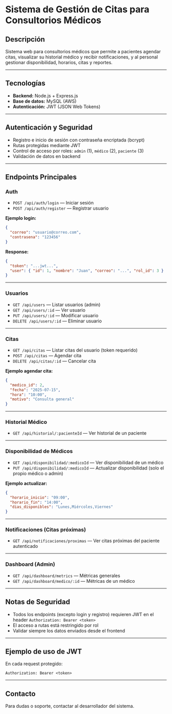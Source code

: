 # Sistema de Gestión de Citas para Consultorios Médicos

## Descripción

Sistema web para consultorios médicos que permite a pacientes agendar citas, visualizar su historial médico y recibir notificaciones, y al personal gestionar disponibilidad, horarios, citas y reportes.

---

## Tecnologías

- **Backend:** Node.js + Express.js
- **Base de datos:** MySQL (AWS)
- **Autenticación:** JWT (JSON Web Tokens)

---

## Autenticación y Seguridad

- Registro e inicio de sesión con contraseña encriptada (bcrypt)
- Rutas protegidas mediante JWT
- Control de acceso por roles: `admin` (1), `médico` (2), `paciente` (3)
- Validación de datos en backend

---

## Endpoints Principales

### **Auth**

- `POST /api/auth/login` — Iniciar sesión
- `POST /api/auth/register` — Registrar usuario

**Ejemplo login:**

```json
{
  "correo": "usuario@correo.com",
  "contrasena": "123456"
}
```

**Response:**

```json
{
  "token": "...jwt...",
  "user": { "id": 1, "nombre": "Juan", "correo": "...", "rol_id": 3 }
}
```

---

### **Usuarios**

- `GET /api/users` — Listar usuarios (admin)
- `GET /api/users/:id` — Ver usuario
- `PUT /api/users/:id` — Modificar usuario
- `DELETE /api/users/:id` — Eliminar usuario

---

### **Citas**

- `GET /api/citas` — Listar citas del usuario (token requerido)
- `POST /api/citas` — Agendar cita
- `DELETE /api/citas/:id` — Cancelar cita

**Ejemplo agendar cita:**

```json
{
  "medico_id": 2,
  "fecha": "2025-07-15",
  "hora": "10:00",
  "motivo": "Consulta general"
}
```

---

### **Historial Médico**

- `GET /api/historial/:pacienteId` — Ver historial de un paciente

---

### **Disponibilidad de Médicos**

- `GET /api/disponibilidad/:medicoId` — Ver disponibilidad de un médico
- `PUT /api/disponibilidad/:medicoId` — Actualizar disponibilidad (solo el propio médico o admin)

**Ejemplo actualizar:**

```json
{
  "horario_inicio": "09:00",
  "horario_fin": "14:00",
  "dias_disponibles": "Lunes,Miércoles,Viernes"
}
```

---

### **Notificaciones (Citas próximas)**

- `GET /api/notificaciones/proximas` — Ver citas próximas del paciente autenticado

---

### **Dashboard (Admin)**

- `GET /api/dashboard/metrics` — Métricas generales
- `GET /api/dashboard/medico/:id` — Métricas de un médico

---

## Notas de Seguridad

- Todos los endpoints (excepto login y registro) requieren JWT en el header `Authorization: Bearer <token>`
- El acceso a rutas está restringido por rol
- Validar siempre los datos enviados desde el frontend

---

## Ejemplo de uso de JWT

En cada request protegido:

```
Authorization: Bearer <token>
```

---

## Contacto

Para dudas o soporte, contactar al desarrollador del sistema.
